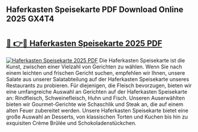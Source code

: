 ## Haferkasten Speisekarte PDF Download Online 2025 GX4T4

# <h2><a href="http://gc7gszx.nevu.top/?p=Haferkasten+Speisekarte">🔗 👉🔴 Haferkasten Speisekarte 2025 PDF</a></h2>

[![Haferkasten Speisekarte 2025 PDF](https://i.imgur.com/dBaPXMq.png)](http://gc7gszx.nevu.top/?p=Haferkasten+Speisekarte)
Die Haferkasten Speisekarte ist die Kunst, zwischen einer Vielzahl von Gerichten zu wählen. Wenn Sie nach einem leichten und frischen Gericht suchen, empfehlen wir Ihnen, unsere Salate aus unserer Salatabteilung auf der Haferkasten Speisekarte unseres Restaurants zu probieren. Für diejenigen, die Fleisch bevorzugen, bieten wir eine umfangreiche Auswahl an Gerichten auf der Haferkasten Speisekarte an: Rindfleisch, Schweinefleisch, Huhn und Fisch. Unseren Auserwählten bieten wir Gourmet-Gerichte wie Schaschlik und Steak an, die auf einem alten Feuer zubereitet werden. Unsere Haferkasten Speisekarte bietet eine große Auswahl an Desserts, von klassischen Torten und Kuchen bis hin zu exquisiten Crème Brûlée und Schokoladenstückchen.
